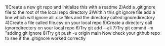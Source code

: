 1)Create a new git repo and initialize this with a readme
2)Add a .gitignore file to the root of the local repo directory
3)Within this git ignore file add a line which will ignore all .csv files and the directory called ignoredirectory
4)Create a file called file.csv on your local repo
5)Create a directory call ignoredirectory on your local repo
6)Try git add --all
7)Try git commit -m "adding git ignore
8)Try git push -u origin main
Now check your github repo to see if the .gitignore worked correctly
